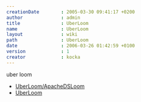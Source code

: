 ```yaml
---
creationDate        : 2005-03-30 09:41:17 +0200 
author              : admin 
title               : UberLoom 
name                : UberLoom 
layout              : wiki 
path                : UberLoom 
date                : 2006-03-26 01:42:59 +0100 
version             : 1 
creator             : kocka 
---
```

uber loom


-   [UberLoom/ApacheDSLoom](UberLoom/ApacheDSLoom.html)
-   [UberLoom](UberLoom.html)



